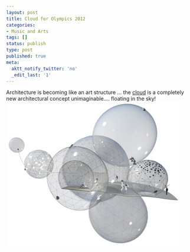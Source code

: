```yaml
---
layout: post
title: Cloud for Olympics 2012
categories:
- Music and Arts
tags: []
status: publish
type: post
published: true
meta:
  aktt_notify_twitter: 'no'
  _edit_last: '1'
---
```

Architecture is becoming like an art structure ... the [cloud](http://raisethecloud.org/) is a completely new architectural concept unimaginable.... floating in the sky! ![](/img/Screen-shot-2009-11-26-at-AM-06.39.08.jpg "Screen shot 2009-11-26 at AM 06.39.08")
